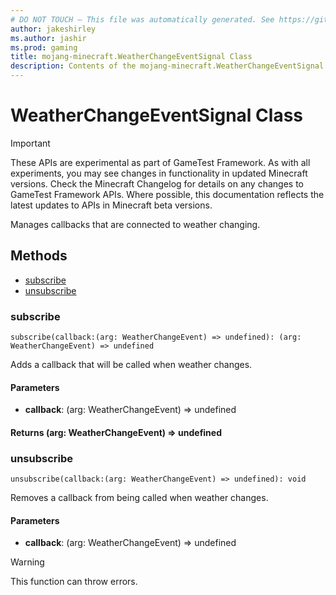 ```yaml
---
# DO NOT TOUCH — This file was automatically generated. See https://github.com/Mojang/MinecraftScriptingApiDocsGenerator to modify descriptions, examples, etc.
author: jakeshirley
ms.author: jashir
ms.prod: gaming
title: mojang-minecraft.WeatherChangeEventSignal Class
description: Contents of the mojang-minecraft.WeatherChangeEventSignal class.
---
```

# WeatherChangeEventSignal Class
>[!IMPORTANT]
>These APIs are experimental as part of GameTest Framework. As with all experiments, you may see changes in functionality in updated Minecraft versions. Check the Minecraft Changelog for details on any changes to GameTest Framework APIs. Where possible, this documentation reflects the latest updates to APIs in Minecraft beta versions.

Manages callbacks that are connected to weather changing.


## Methods
- [subscribe](#subscribe)
- [unsubscribe](#unsubscribe)
  
### **subscribe**
`
subscribe(callback:(arg: WeatherChangeEvent) => undefined): (arg: WeatherChangeEvent) => undefined
`

Adds a callback that will be called when weather changes.
#### **Parameters**
- **callback**: (arg: WeatherChangeEvent) => undefined

#### **Returns** (arg: WeatherChangeEvent) => undefined


### **unsubscribe**
`
unsubscribe(callback:(arg: WeatherChangeEvent) => undefined): void
`

Removes a callback from being called when weather changes.
#### **Parameters**
- **callback**: (arg: WeatherChangeEvent) => undefined


> [!WARNING]
> This function can throw errors.


